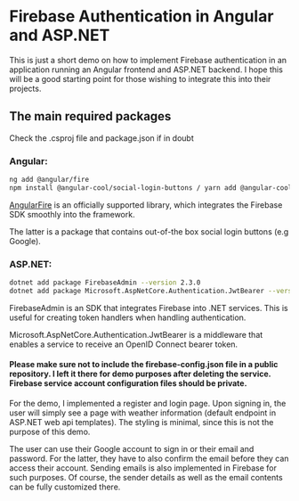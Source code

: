 # Firebase Authentication in Angular and ASP.NET

This is just a short demo on how to implement Firebase authentication in an application running an Angular frontend and ASP.NET backend. I hope this will be a good starting point for those wishing to integrate this into their projects.
## The main required packages 
Check the .csproj file and package.json if in doubt

### Angular:

```bash
ng add @angular/fire
npm install @angular-cool/social-login-buttons / yarn add @angular-cool/social-login-buttons
```
[AngularFire](https://github.com/angular/angularfire) is an officially supported library, which integrates the Firebase SDK smoothly into the framework.

The latter is a package that contains out-of-the box social login buttons (e.g Google).

### ASP.NET:
```bash
dotnet add package FirebaseAdmin --version 2.3.0
dotnet add package Microsoft.AspNetCore.Authentication.JwtBearer --version 6.0.10
```
FirebaseAdmin is an SDK that integrates Firebase into .NET services. This is useful for creating token handlers when handling authentication.

Microsoft.AspNetCore.Authentication.JwtBearer is a middleware that enables a service to receive an OpenID Connect bearer token.

#### Please make sure not to include the firebase-config.json file in a public repository. I left it there for demo purposes after deleting the service. Firebase service account configuration files should be private. 

For the demo, I implemented a register and login page. Upon signing in, the user will simply see a page with weather information (default endpoint in ASP.NET web api templates). The styling is minimal, since this is not the purpose of this demo.

The user can use their Google account to sign in or their email and password. For the latter, they have to also confirm the email before they can access their account. Sending emails is also implemented in Firebase for such purposes. Of course, the sender details as well as the email contents can be fully customized there.